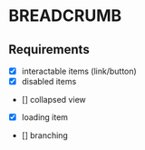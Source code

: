 # BREADCRUMB

## Requirements

- [x] interactable items (link/button)
- [x] disabled items
- [] collapsed view
- [x] loading item
- [] branching